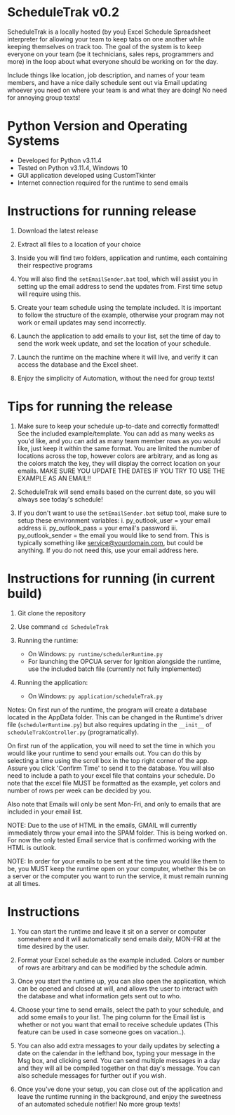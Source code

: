 # ScheduleTrak v0.2
ScheduleTrak is a locally hosted (by you) Excel Schedule Spreadsheet interpreter for allowing your team to keep tabs on one another while keeping themselves on track too.  The goal of the system is to keep everyone on your team (be it technicians, sales reps, programmers and more) in the loop about what everyone should be working on for the day.

Include things like location, job description, and names of your team members, and have a nice daily schedule sent out via Email updating whoever you need on where your team is and what they are doing!  No need for annoying group texts!

# Python Version and Operating Systems
- Developed for Python v3.11.4
- Tested on Python v3.11.4, Windows 10
- GUI application developed using CustomTkinter
- Internet connection required for the runtime to send emails

# Instructions for running release
1. Download the latest release

2. Extract all files to a location of your choice

3. Inside you will find two folders, application and runtime, each containing their respective programs

4. You will also find the ```setEmailSender.bat``` tool, which will assist you in setting up the email address to send the updates from. First time setup will require using this.

5. Create your team schedule using the template included.  It is important to follow the structure of the example, otherwise your program may not work or email updates may send incorrectly.

6. Launch the application to add emails to your list, set the time of day to send the work week update, and set the location of your schedule.

7. Launch the runtime on the machine where it will live, and verify it can access the database and the Excel sheet.

8. Enjoy the simplicity of Automation, without the need for group texts!

# Tips for running the release
1. Make sure to keep your schedule up-to-date and correctly formatted!  See the included example/template.  You can add as many weeks as you'd like, and you can add as many team member rows as you would like, just keep it within the same format.  You are limited the number of locations across the top, however colors are arbitrary, and as long as the colors match the key, they will display the correct location on your emails.  MAKE SURE YOU UPDATE THE DATES IF YOU TRY TO USE THE EXAMPLE AS AN EMAIL!!

2. ScheduleTrak will send emails based on the current date, so you will always see today's schedule!

3. If you don't want to use the ```setEmailSender.bat``` setup tool, make sure to setup these environment variables:
    i. py_outlook_user = your email address
    ii. py_outlook_pass = your email's password
    iii. py_outlook_sender = the email you would like to send from.  This is typically something like service@yourdomain.com, but could be anything.  If you do not need this, use your email address here.

# Instructions for running (in current build)
1. Git clone the repository

2. Use command ```cd ScheduleTrak```

3. Running the runtime:
    * On Windows: ```py runtime/schedulerRuntime.py```
    * For launching the OPCUA server for Ignition alongside the runtime, use the included batch file (currently not fully implemented)

4. Running the application:
    * On Windows: ```py application/scheduleTrak.py```

Notes:
On first run of the runtime, the program will create a database located in the AppData folder.  This can be changed in the Runtime's driver file (```schedulerRuntime.py```) but also
requires updating in the ```__init__``` of ```scheduleTrakController.py``` (programatically).

On first run of the application, you will need to set the time in which you would like your runtime to
send your emails out.  You can do this by selecting a time using the scroll box in the top right corner of the
app.  Assure you click 'Confirm Time' to send it to the database.  You will also need to include a path to
your excel file that contains your schedule.  Do note that the excel file MUST be formatted as the example,
yet colors and number of rows per week can be decided by you.

Also note that Emails will only be sent Mon-Fri, and only to emails that are included in your email list.

NOTE: Due to the use of HTML in the emails, GMAIL will currently immediately throw your email into the SPAM folder.  This is being
      worked on.  For now the only tested Email service that is confirmed working with the HTML is outlook.

NOTE: In order for your emails to be sent at the time you would like them to be, you MUST keep the runtime open on your computer,
      whether this be on a server or the computer you want to run the service, it must remain running at all times.

# Instructions
1. You can start the runtime and leave it sit on a server or computer somewhere and it will automatically send emails daily, MON-FRI at
the time desired by the user.

2. Format your Excel schedule as the example included.  Colors or number of rows are arbitrary and can be modified by the schedule admin.

3. Once you start the runtime up, you can also open the application, which can be opened and closed at will, and allows the user to
interact with the database and what information gets sent out to who.

4. Choose your time to send emails, select the path to your schedule, and add some emails to your list.  The ping column for the Email
list is whether or not you want that email to receive schedule updates (This feature can be used in case someone goes on vacation..).

5. You can also add extra messages to your daily updates by selecting a date on the calendar in the lefthand box, typing your message in
the Msg box, and clicking send.  You can send multiple messages in a day and they will all be compiled together on that day's message.
You can also schedule messages for further out if you wish.

6. Once you've done your setup, you can close out of the application and leave the runtime running in the background, and enjoy the
sweetness of an automated schedule notifier! No more group texts!
